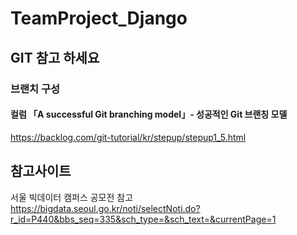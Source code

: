 # TeamProject_Django

## GIT 참고 하세요
### 브랜치 구성  
#### 컬럼 「A successful Git branching model」- 성공적인 Git 브랜칭 모델
<https://backlog.com/git-tutorial/kr/stepup/stepup1_5.html>

## 참고사이트
서울 빅데이터 캠퍼스 공모전 참고  
<https://bigdata.seoul.go.kr/noti/selectNoti.do?r_id=P440&bbs_seq=335&sch_type=&sch_text=&currentPage=1>